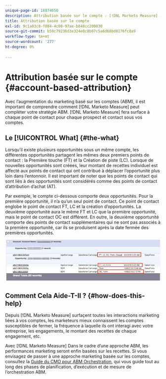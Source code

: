 ```yaml
---
unique-page-id: 18874650
description: Attribution basée sur le compte - [!DNL Marketo Measure] - Documentation du produit
title: Attribution basée sur le compte
exl-id: 9c1a03c8-f884-4c08-97ae-b848cc200038
source-git-commit: b59c79236d3e324e8c8b07c5a6d68bd8176fc8a9
workflow-type: tm+mt
source-wordcount: '277'
ht-degree: 0%

---
```


# Attribution basée sur le compte {#account-based-attribution}

Avec l’augmentation du marketing basé sur les comptes (ABM), il est important de comprendre comment [!DNL Marketo Measure] peut compléter votre stratégie ABM. [!DNL Marketo Measure] fera surface à chaque point de contact pour chaque prospect et contact sous vos comptes.

## Le [!UICONTROL What] {#the-what}

Lorsqu’il existe plusieurs opportunités sous un même compte, les différentes opportunités partagent les mêmes deux premiers points de contact : la Première touche (FT) et la Création de piste (LC). Lorsque de nouvelles opportunités sont créées, leur montant de recettes individuel est affecté aux points de contact qui ont contribué à déplacer l’opportunité plus loin dans l’entonnoir. Il est important de noter que les points de contact qui sont liés à des opportunités sont considérés comme des points de contact d’attribution d’achat (AT).

Par exemple, le compte ci-dessous comporte deux opportunités. Pour la première opportunité, il n’a qu’un seul point de contact. Ce point de contact englobe le point de contact FT, LC et la création d’opportunités. La deuxième opportunité aura le même FT et LC que la première opportunité, mais le point de contact OC est différent. En outre, la deuxième opportunité comporte des points de contact supplémentaires qui ne sont pas associés à la première opportunité, car ils se produisent après la date fermée des premières opportunités.

![](assets/1.jpg)

## Comment Cela Aide-T-Il ? {#how-does-this-help}

Depuis [!DNL Marketo Measure] surfaçent toutes les interactions marketing liées à vos comptes, les marketeurs mieux connaissent les comptes susceptibles de fermer, la fréquence à laquelle ils ont interagi avec votre entreprise, les engagements, le montant des recettes de chaque engagement, etc.

Avec [!DNL Marketo Measure] Dans le cadre d’une approche ABM, les performances marketing seront enfin basées sur les recettes. Si vous envisagez de passer à une approche marketing basée sur les comptes, consultez la [Guide du CMO pour ABM Orchestration](https://info.bizible.com/cmos-guide-to-abm-orchestration), qui vous guide tout au long des phases de planification, d’exécution et de mesure de l’orchestration ABM.
